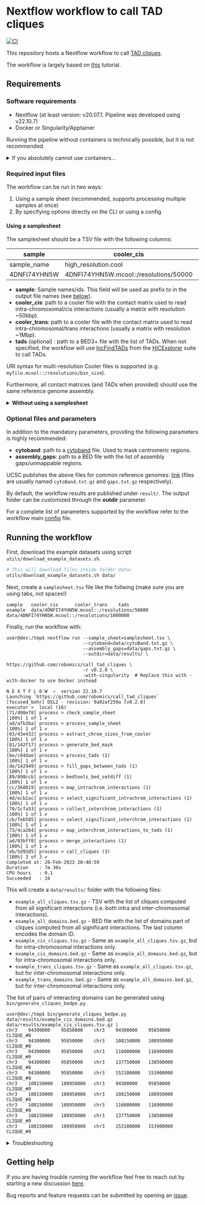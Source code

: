 <!--
Copyright (C) 2022 Roberto Rossini <roberros@uio.no>

SPDX-License-Identifier: MIT
-->

# Nextflow workflow to call TAD cliques

[![CI](https://github.com/robomics/call_tad_cliques/actions/workflows/ci.yml/badge.svg)](https://github.com/robomics/call_tad_cliques/actions/workflows/ci.yml)

This repository hosts a Nextflow workflow to call [TAD cliques](https://bmcgenomics.biomedcentral.com/articles/10.1186/s12864-021-07815-8).

The workflow is largely based on [this](https://github.com/Chrom3D/INC-tutorial) tutorial.

## Requirements

### Software requirements

- Nextflow (at least version: v20.07.1. Pipeline was developed using v22.10.7)
- Docker or Singularity/Apptainer

Running the pipeline without containers is technically possible, but it is not recommended.

<details>
<summary>If you absolutely cannot use containers...</summary>

Have a look at the `env.yml` for the list of dependencies to be installed.

To install the dependencies in a Conda environment named `myenv`, run the following:

```bash
conda env update --name myenv --file env.yml --prune 
```

You will also need to compile `NCHG` from the source code available at [Chrom3D/preprocess_scripts](https://github.com/Chrom3D/preprocess_scripts).

Check out the `Dockerfile` from this repo for an example of how this can be done using Conda.

</details>

### Required input files

The workflow can be run in two ways:
1. Using a sample sheet (recommended, supports processing multiple samples at once)
2. By specifying options directly on the CLI or using a config

#### Using a samplesheet

The samplesheet should be a TSV file with the following columns:

| sample       | cooler_cis                                | cooler_trans                                | tads                     |
|--------------|-------------------------------------------|---------------------------------------------|--------------------------|
| sample_name  | high_resolution.cool                      | low_resolution.cool                         | tads.bed                 |
| 4DNFI74YHN5W | 4DNFI74YHN5W.mcool::/resolutions/50000    | 4DNFI74YHN5W.mcool::/resolutions/1000000    | 4DNFI74YHN5W_domains.bed |

- __sample__: Sample names/ids. This field will be used as prefix to in the output file names (see [below](#running-the-workflow)).
- __cooler_cis__: path to a cooler file with the contact matrix used to read intra-chromosomal/cis interactions (usually a matrix with resolution ~50kbp).
- __cooler_trans__: path to a cooler file with the contact matrix used to read intra-chromosomal/trans interactions (usually a matrix with resolution ~1Mbp).
- __tads__ (optional) : path to a BED3+ file with the list of TADs. When not specified, the workflow will use [hicFindTADs](https://hicexplorer.readthedocs.io/en/latest/content/tools/hicFindTADs.html) from the [HiCExplorer](https://github.com/deeptools/HiCExplorer) suite to call TADs.

URI syntax for multi-resolution Cooler files is supported (e.g. `myfile.mcool::/resolutions/bin_size`).

Furthermore, all contact matrices (and TADs when provided) should use the same reference genome assembly.

<details>
<summary> <b>Without using a samplesheet</b> </summary>

To run the workflow without a samplesheet is not available, the following parameters are required:

- __sample__
- __cooler_cis__
- __cooler_trans__

Parameters have the same meaning as the header fields outlined in the [previous section](#using-a-samplesheet).

The above parameters can be passed directly through the CLI when calling `nextflow run`:

```bash
nextflow run --sample='4DNFI74YHN5W' \
             --cooler_cis='data/4DNFI74YHN5W.mcool::/resolutions/100000' \
             --cooler_trans='data/4DNFI74YHN5W.mcool::/resolutions/1000000' \
             ...
```

Alternatively, parameters can be written to a `config` file:
```console
user@dev:/tmp$ cat myconfig.txt

sample       = '4DNFI74YHN5W'
cooler_cis   = 'data/4DNFI74YHN5W.mcool::/resolutions/100000'
cooler_trans = 'data/4DNFI74YHN5W.mcool::/resolutions/1000000'
```

and the `config` file is then passed to `nextflow run`:
``` bash
nextflow run -c myconfig.txt ...
```

</details>

### Optional files and parameters

In addition to the mandatory parameters, providing the following parameters is highly recommended:

- __cytoband__: path to a [cytoband](https://software.broadinstitute.org/software/igv/cytoband) file. Used to mask centromeric regions.
- __assembly_gaps__: path to a BED file with the list of assembly gaps/unmappable regions.

UCSC publishes the above files for common reference genomes: [link](https://hgdownload.cse.ucsc.edu/goldenPath/) (files are usually named `cytoBand.txt.gz` and `gaps.txt.gz` respectively).

By default, the workflow results are published under `result/`. The output folder can be customized through the __outdir__ parameter.

For a complete list of parameters supported by the workflow refer to the workflow main [config](nextflow.config) file.

## Running the workflow

First, download the example datasets using script `utils/download_example_datasets.sh`.

```bash
# This will download files inside folder data/
utils/download_example_datasets.sh data/
```

Next, create a `samplesheet.tsv` file like the follwing (make sure you are using tabs, not spaces!)

```tsv
sample   cooler_cis      cooler_trans    tads
example  data/4DNFI74YHN5W.mcool::/resolutions/50000   data/4DNFI74YHN5W.mcool::/resolutions/1000000
```

Finally, run the workflow with:
```console
user@dev:/tmp$ nextflow run --sample_sheet=samplesheet.tsv \
                            --cytoband=data/cytoBand.txt.gz \
                            --assembly_gaps=data/gaps.txt.gz \
                            --outdir=data/results/ \
                            https://github.com/robomics/call_tad_cliques \
                            -r v0.2.0 \
                            -with-singularity  # Replace this with -with-docker to use Docker instead

N E X T F L O W  ~  version 22.10.7
Launching `https://github.com/robomics/call_tad_cliques` [focused_bohr] DSL2 - revision: 9a02af259a [v0.2.0]
executor >  local (16)
[71/d00e78] process > check_sample_sheet                             [100%] 1 of 1 ✔
[ad/a7b3ba] process > process_sample_sheet                           [100%] 1 of 1 ✔
[03/43e432] process > extract_chrom_sizes_from_cooler                [100%] 1 of 1 ✔
[81/142f17] process > generate_bed_mask                              [100%] 1 of 1 ✔
[be/c84dae] process > process_tads (1)                               [100%] 1 of 1 ✔
[de/142949] process > fill_gaps_between_tads (1)                     [100%] 1 of 1 ✔
[89/098ccb] process > bedtools_bed_setdiff (1)                       [100%] 1 of 1 ✔
[cc/368819] process > map_intrachrom_interactions (1)                [100%] 1 of 1 ✔
[4d/ecb1ac] process > select_significant_intrachrom_interactions (1) [100%] 1 of 1 ✔
[70/1cfa53] process > collect_interchrom_interactions (1)            [100%] 1 of 1 ✔
[cb/feb585] process > select_significant_interchrom_interactions (1) [100%] 1 of 1 ✔
[73/4ca264] process > map_interchrom_interactions_to_tads (1)        [100%] 1 of 1 ✔
[ad/03bff0] process > merge_interactions (1)                         [100%] 1 of 1 ✔
[eb/5d93d5] process > call_cliques (3)                               [100%] 3 of 3 ✔
Completed at: 26-Feb-2023 20:40:59
Duration    : 7m 30s
CPU hours   : 0.1
Succeeded   : 16
```

This will create a `data/results/` folder with the following files:
- `example_all_cliques.tsv.gz` - TSV with the list of cliques computed from all significant interactions (i.e. both intra and inter-chromosomal interactions).
- `example_all_domains.bed.gz` - BED file with the list of domains part of cliques computed from all significant interactions. The last column encodes the domain ID.
- `example_cis_cliques.tsv.gz` - Same as `example_all_cliques.tsv.gz`, but for intra-chromosomal interactions only.
- `example_cis_domains.bed.gz` - Same as `example_all_domains.bed.gz`, but for intra-chromosomal interactions only.
- `example_trans_cliques.tsv.gz` - Same as `example_all_cliques.tsv.gz`, but for inter-chromosomal interactions only.
- `example_trans_domains.bed.gz` - Same as `example_all_domains.bed.gz`, but for inter-chromosomal interactions only.

The list of pairs of interacting domains can be generated using `bin/generate_cliques_bedpe.py`

```console
user@dev:/tmp$ bin/generate_cliques_bedpe.py data/results/example_cis_domains.bed.gz data/results/example_cis_cliques.tsv.gz |
chr3	94300000	95850000	chr3	94300000	95850000	CLIQUE_#0
chr3	94300000	95850000	chr3	108150000	108950000	CLIQUE_#0
chr3	94300000	95850000	chr3	116000000	116900000	CLIQUE_#0
chr3	94300000	95850000	chr3	137750000	138500000	CLIQUE_#0
chr3	94300000	95850000	chr3	152100000	153900000	CLIQUE_#0
chr3	108150000	108950000	chr3	94300000	95850000	CLIQUE_#0
chr3	108150000	108950000	chr3	108150000	108950000	CLIQUE_#0
chr3	108150000	108950000	chr3	116000000	116900000	CLIQUE_#0
chr3	108150000	108950000	chr3	137750000	138500000	CLIQUE_#0
chr3	108150000	108950000	chr3	152100000	153900000	CLIQUE_#0
```

<details>
<summary>Troubleshooting</summary>

If you get permission errors when using `-with-docker`:
- Pass option `-process.containerOptions="--user root"` to `nextflow run`

If you get an error similar to:
```
Cannot find revision `v0.2.0` -- Make sure that it exists in the remote repository `https://github.com/robomics/call_tad_cliques`
```

try to remove folder `~/.nextflow/assets/robomics/call_tad_cliques` before running the workflow

</details>

## Getting help

If you are having trouble running the workflow feel free to reach out by starting a new discussion [here](https://github.com/robomics/call_tad_cliques/discussions).

Bug reports and feature requests can be submitted by opening an [issue](https://github.com/robomics/call_tad_cliques/issues).
